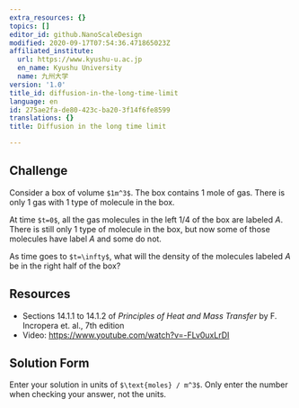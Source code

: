 ```yaml
---
extra_resources: {}
topics: []
editor_id: github.NanoScaleDesign
modified: 2020-09-17T07:54:36.471865023Z
affiliated_institute:
  url: https://www.kyushu-u.ac.jp
  en_name: Kyushu University
  name: 九州大学
version: '1.0'
title_id: diffusion-in-the-long-time-limit
language: en
id: 275ae2fa-de80-423c-ba20-3f14f6fe8599
translations: {}
title: Diffusion in the long time limit

---
```


## Challenge
Consider a box of volume `$1m^3$`. The box contains 1 mole of gas. There is only 1 gas with 1 type of molecule in the box.

At time `$t=0$`, all the gas molecules in the left 1/4 of the box are labeled *A*. There is still only 1 type of molecule in the box, but now some of those molecules have label *A* and some do not.

As time goes to `$t=\infty$`, what will the density of the molecules labeled *A* be in the right half of the box?

## Resources

- Sections 14.1.1 to 14.1.2 of *Principles of Heat and Mass Transfer* by F. Incropera et. al., 7th edition
- Video: https://www.youtube.com/watch?v=-FLv0uxLrDI

## Solution Form
Enter your solution in units of `$\text{moles} / m^3$`.
Only enter the number when checking your answer, not the units.
